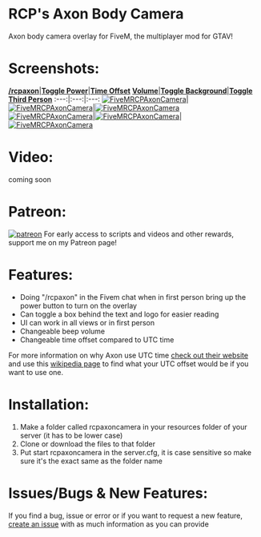 # RCP's Axon Body Camera
Axon body camera overlay for FiveM, the multiplayer mod for GTAV!

# Screenshots:
<a href="https://www.rcpisawesome.co.uk/dev/FiveMRCPAxonCamera/1.jpg" target="_blank">**/rcpaxon**</a>|<a href="https://www.rcpisawesome.co.uk/dev/FiveMRCPAxonCamera/2.jpg" target="_blank">**Toggle Power**</a>|<a href="https://www.rcpisawesome.co.uk/dev/FiveMRCPAxonCamera/3.jpg" target="_blank">**Time Offset**</a>
<a href="https://www.rcpisawesome.co.uk/dev/FiveMRCPAxonCamera/4.jpg" target="_blank">**Volume**</a>|<a href="https://www.rcpisawesome.co.uk/dev/FiveMRCPAxonCamera/5.jpg" target="_blank">**Toggle Background**</a>|<a href="https://www.rcpisawesome.co.uk/dev/FiveMRCPAxonCamera/6.jpg" target="_blank">**Toggle Third Person**</a>
:---:|:---:|:---:
<a href="https://www.rcpisawesome.co.uk/dev/FiveMRCPAxonCamera/1.jpg" target="_blank"><img alt="FiveMRCPAxonCamera" src="https://www.rcpisawesome.co.uk/dev/FiveMRCPAxonCamera/1.jpg"></a>|<a href="https://www.rcpisawesome.co.uk/dev/FiveMRCPAxonCamera/2.jpg" target="_blank"><img alt="FiveMRCPAxonCamera" src="https://www.rcpisawesome.co.uk/dev/FiveMRCPAxonCamera/2.jpg"></a>|<a href="https://www.rcpisawesome.co.uk/dev/FiveMRCPAxonCamera/3.jpg" target="_blank"><img alt="FiveMRCPAxonCamera" src="https://www.rcpisawesome.co.uk/dev/FiveMRCPAxonCamera/3.jpg"></a>
<a href="https://www.rcpisawesome.co.uk/dev/FiveMRCPAxonCamera/4.jpg" target="_blank"><img alt="FiveMRCPAxonCamera" src="https://www.rcpisawesome.co.uk/dev/FiveMRCPAxonCamera/4.jpg"></a>|<a href="https://www.rcpisawesome.co.uk/dev/FiveMRCPAxonCamera/5.jpg" target="_blank"><img alt="FiveMRCPAxonCamera" src="https://www.rcpisawesome.co.uk/dev/FiveMRCPAxonCamera/5.jpg"></a>|<a href="https://www.rcpisawesome.co.uk/dev/FiveMRCPAxonCamera/6.jpg" target="_blank"><img alt="FiveMRCPAxonCamera" src="https://www.rcpisawesome.co.uk/dev/FiveMRCPAxonCamera/6.jpg"></a>

# Video:
coming soon
# Patreon:
[![patreon](https://c5.patreon.com/external/favicon/favicon.ico)](https://www.patreon.com/RCPisAwesome)     For early access to scripts and videos and other rewards, support me on my Patreon page!
# Features:
- Doing "/rcpaxon" in the Fivem chat when in first person bring up the power button to turn on the overlay
- Can toggle a box behind the text and logo for easier reading
- UI can work in all views or in first person
- Changeable beep volume
- Changeable time offset compared to UTC time

For more information on why Axon use UTC time [check out their website](https://help.axon.com/hc/en-us/articles/115002746247-Axon-Camera-Video-Watermark-Timestamp) and use this [wikipedia page](https://en.wikipedia.org/wiki/List_of_UTC_time_offsets) to find what your UTC offset would be if you want to use one.
# Installation:
1. Make a folder called rcpaxoncamera in your resources folder of your server (it has to be lower case)
2. Clone or download the files to that folder
3. Put start rcpaxoncamera in the server.cfg, it is case sensitive so make sure it's the exact same as the folder name
# Issues/Bugs &amp; New Features:
If you find a bug, issue or error or if you want to request a new feature, [create an issue](https://github.com/RCPisAwesome/FiveMRCPAxonCamera/issues) with as much information as you can provide
